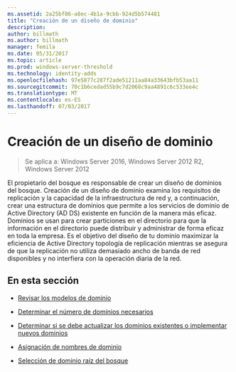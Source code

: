 ```yaml
---
ms.assetid: 2a25bf86-a8ec-4b1a-9cbb-924d5b574481
title: "Creación de un diseño de dominio"
description: 
author: billmath
ms.author: billmath
manager: femila
ms.date: 05/31/2017
ms.topic: article
ms.prod: windows-server-threshold
ms.technology: identity-adds
ms.openlocfilehash: 97e5877c287f2ade51211aa84a33643bfb53aa11
ms.sourcegitcommit: 70c1b6cedad55b9c7d2068c9aa4891c6c533ee4c
ms.translationtype: MT
ms.contentlocale: es-ES
ms.lasthandoff: 07/03/2017
---
```

# <a name="creating-a-domain-design"></a>Creación de un diseño de dominio

>Se aplica a: Windows Server 2016, Windows Server 2012 R2, Windows Server 2012

El propietario del bosque es responsable de crear un diseño de dominios del bosque. Creación de un diseño de dominio examina los requisitos de replicación y la capacidad de la infraestructura de red y, a continuación, crear una estructura de dominios que permite a los servicios de dominio de Active Directory (AD DS) existente en función de la manera más eficaz. Dominios se usan para crear particiones en el directorio para que la información en el directorio puede distribuir y administrar de forma eficaz en toda la empresa. Es el objetivo del diseño de tu dominio maximizar la eficiencia de Active Directory topología de replicación mientras se asegura de que la replicación no utiliza demasiado ancho de banda de red disponibles y no interfiera con la operación diaria de la red.  
  
## <a name="in-this-section"></a>En esta sección  
  
-   [Revisar los modelos de dominio](../../ad-ds/plan/Reviewing-the-Domain-Models.md)  
  
-   [Determinar el número de dominios necesarios](../../ad-ds/plan/Determining-the-Number-of-Domains-Required.md)  
  
-   [Determinar si se debe actualizar los dominios existentes o implementar nuevos dominios](../../ad-ds/plan/Determining-Whether-to-Upgrade-Existing-Domains-or-Deploy-New-Domains.md)  
  
-   [Asignación de nombres de dominio](../../ad-ds/plan/Assigning-Domain-Names.md)  
  
-   [Selección de dominio raíz del bosque](../../ad-ds/plan/Selecting-the-Forest-Root-Domain.md)  
  


